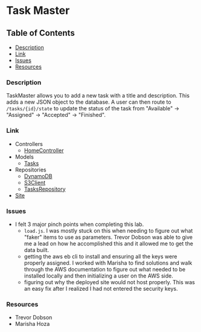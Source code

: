 # Task Master

## Table of Contents
* [Description](#description)
* [Link](#link)
* [Issues](#issues)
* [Resources](#resources)

### Description <a name="description"></a>
TaskMaster allows you to add a new task with a title and description. This adds a new JSON object to the database. A user can then route to `/tasks/{id}/state` to update the status of the task from "Available" -> "Assigned" -> "Accepted" -> "Finished".

### Link <a name="link"></a>
* Controllers
  * [HomeController](./src/main/java/com/nparo/TaskMaster/controllers/HomeController.java)
* Models
  * [Tasks](./src/main/java/com/nparo/TaskMaster/models/Tasks.java)
* Repositories
  * [DynamoDB]()
  * [S3Client]()
  * [TasksRepository]()
* [Site](http://taskmaster-env.3nz9fretef.us-west-2.elasticbeanstalk.com/)

### Issues <a name="issues"></a>
* I felt 3 major pinch points when completing this lab.
  * `load.js`. I was mostly stuck on this when needing to figure out what "faker" items to use as parameters. Trevor Dobson was able to give me a lead on how he accomplished this and it allowed me to get the data built.
  * getting the aws eb cli to install and ensuring all the keys were properly assigned. I worked with Marisha to find solutions and walk through the AWS documentation to figure out what needed to be installed locally and then initializing a user on the AWS side.
  * figuring out why the deployed site would not host properly. This was an easy fix after I realized I had not entered the security keys.

### Resources <a name="resources"></a>
* Trevor Dobson
* Marisha Hoza